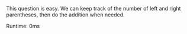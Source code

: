 This question is easy. We can keep track of the number of left and right parentheses, then do the addition when needed.

Runtime: 0ms
